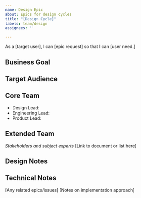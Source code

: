 ```yaml
---
name: Design Epic
about: Epics for design cycles
title: "[Design Cycle]"
labels: team/design
assignees: ''

---
```


As a [target user], I can [epic request] so that I can [user need.]

## Business Goal
## Target Audience
## Core Team
- Design Lead:
- Engineering Lead:
- Product Lead:
## Extended Team
_Stakeholders and subject experts_
[Link to document or list here]
## Design Notes
## Technical Notes
[Any related epics/issues]
[Notes on implementation approach]
